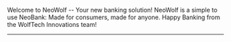 Welcome to NeoWolf -- Your new banking solution!
NeoWolf is a simple to use NeoBank: Made for consumers, made for anyone.
Happy Banking from the WolfTech Innovations team!
___________________________________________________